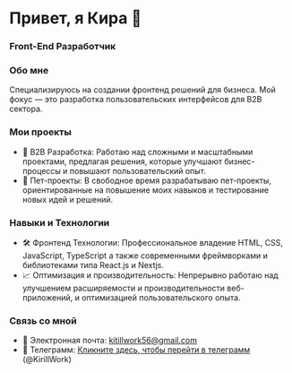 # Привет, я Кира 👋

### Front-End Разработчик

### Обо мне

Специализируюсь на создании фронтенд решений для бизнеса. Мой фокус — это разработка пользовательских интерфейсов для B2B сектора.

### Мои проекты

- 👔 B2B Разработка: Работаю над сложными и масштабными проектами, предлагая решения, которые улучшают бизнес-процессы и повышают пользовательский опыт.
- 🐾 Пет-проекты: В свободное время разрабатываю пет-проекты, ориентированные на повышение моих навыков и тестирование новых идей и решений.
<!-- - О последних разработках можно узнать в моем Телеграмм канале. -->

### Навыки и Технологии

- 🛠️ Фронтенд Технологии: Профессиональное владение HTML, CSS, JavaScript, TypeScript а также современными фреймворками и библиотеками типа React.js и Nextjs.
- 📈 Оптимизация и производительность: Непрерывно работаю над улучшением расширяемости и производительности веб-приложений, и оптимизацией пользовательского опыта.

### Связь со мной

- 📧 Электронная почта: kitillwork56@gmail.com
- 📰 Телеграмм: [Кликните здесь, чтобы перейти в телеграмм](https://t.me/KirillWork) (@KirillWork)
